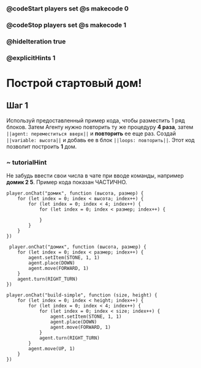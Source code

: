 ### @codeStart players set @s makecode 0
### @codeStop players set @s makecode 1

### @hideIteration true 
### @explicitHints 1


# Построй стартовый дом!

## Шаг 1
Используй предоставленный пример кода, чтобы разместить 1 ряд блоков. Затем Агенту нужно повторить ту же процедуру **4 раза**, затем ``||agent: переместиться вверх||`` и **повторить** ее еще раз. Создай ``||variable: высота||`` и добавь ее в блок ``||loops: повторить||``. Этот код позволит построить **1** дом.

### ~ tutorialHint
Не забудь ввести свои числа в чате при вводе команды, например **домик 2 5**.
Пример кода показан ЧАСТИЧНО.
```block
player.onChat("домик", function (высота, размер) {
    for (let index = 0; index < высота; index++) {
        for (let index = 0; index < 4; index++) {
            for (let index = 0; index < размер; index++) {

            }
        }
    }
})
```

```template    
 player.onChat("домик", function (высота, размер) {
    for (let index = 0; index < размер; index++) {
        agent.setItem(STONE, 1, 1)
        agent.place(DOWN)
        agent.move(FORWARD, 1)
    }
    agent.turn(RIGHT_TURN)
})
```

```ghost
player.onChat("build-simple", function (size, height) {
    for (let index = 0; index < height; index++) {
        for (let index = 0; index < 4; index++) {
            for (let index = 0; index < size; index++) {
                agent.setItem(STONE, 1, 1)
                agent.place(DOWN)
                agent.move(FORWARD, 1)
            }
            agent.turn(RIGHT_TURN)
        }
        agent.move(UP, 1)
    }
})
```



